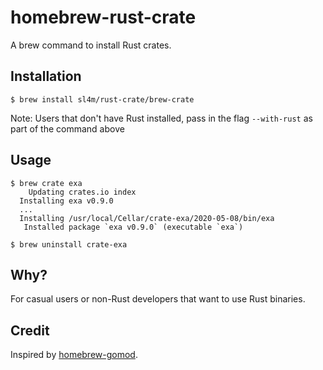 # homebrew-rust-crate

A brew command to install Rust crates.

## Installation

```
$ brew install sl4m/rust-crate/brew-crate
```

Note: Users that don't have Rust installed, pass in the flag `--with-rust` as part of the command above

## Usage

```
$ brew crate exa
    Updating crates.io index
  Installing exa v0.9.0
  ...
  Installing /usr/local/Cellar/crate-exa/2020-05-08/bin/exa
   Installed package `exa v0.9.0` (executable `exa`)

$ brew uninstall crate-exa
```

## Why?

For casual users or non-Rust developers that want to use Rust binaries.

## Credit

Inspired by [homebrew-gomod](https://github.com/FiloSottile/homebrew-gomod).
